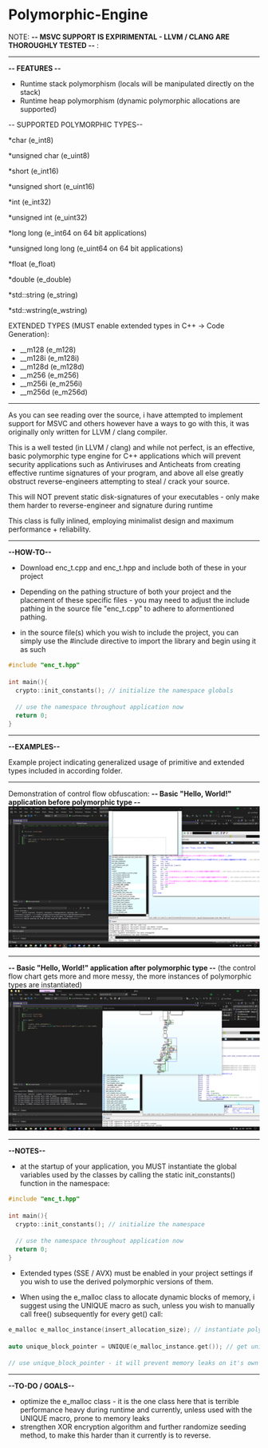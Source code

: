 # Polymorphic-Engine

NOTE: __-- MSVC SUPPORT IS EXPIRIMENTAL - LLVM / CLANG ARE THOROUGHLY TESTED --__ :

--------------------------------------------------------------------------------------

__-- FEATURES --__

* Runtime stack polymorphism (locals will be manipulated directly on the stack)
* Runtime heap polymorphism (dynamic polymorphic allocations are supported)


-- SUPPORTED POLYMORPHIC TYPES--

*char (e_int8)

*unsigned char (e_uint8)

*short (e_int16)

*unsigned short (e_uint16)

*int (e_int32)

*unsigned int (e_uint32)

*long long (e_int64 on 64 bit applications)

*unsigned long long (e_uint64 on 64 bit applications)


*float (e_float)

*double (e_double)


*std::string (e_string)

*std::wstring(e_wstring)


EXTENDED TYPES (MUST enable extended types in C++ -> Code Generation):

* __m128 (e_m128)
* __m128i (e_m128i)
* __m128d (e_m128d)
* __m256 (e_m256)
* __m256i (e_m256i)
* __m256d (e_m256d)

--------------------------------------------------------------------------------------

As you can see reading over the source, i have attempted to implement support for MSVC and others however have a ways to go with this, it was originally only written for LLVM / clang compiler. 

This is a well tested (in LLVM / clang) and while not perfect, is an effective, basic polymorphic type engine for C++ applications which will prevent security applications such as Antiviruses and Anticheats from creating effective runtime signatures of your program, and above all else greatly obstruct reverse-engineers attempting to steal / crack your source.

This will NOT prevent static disk-signatures of your executables - only make them harder to reverse-engineer and signature during runtime

This class is fully inlined, employing minimalist design and maximum performance + reliability.

--------------------------------------------------------------------------------------

__--HOW-TO--__

* Download enc_t.cpp and enc_t.hpp and include both of these in your project  

* Depending on the pathing structure of both your project and the placement of these specific files - you may need to adjust the include pathing in the source file "enc_t.cpp" to adhere to aformentioned pathing.

* in the source file(s) which you wish to include the project, you can simply use the #include directive to import the library and begin using it as such

```cpp
#include "enc_t.hpp"

int main(){
  crypto::init_constants(); // initialize the namespace globals
  
  // use the namespace throughout application now
  return 0;
}
```

--------------------------------------------------------------------------------------

__--EXAMPLES--__

Example project indicating generalized usage of primitive and extended types included in according folder.

--------------------------------------------------------------------------------------

Demonstration of control flow obfuscation:
__-- Basic "Hello, World!" application before polymorphic type --__
![IDA view of hello world C++ program before polymorphic engine](crypt2.png)

--------------------------------------------------------------------------------------

__-- Basic "Hello, World!" application after polymorphic type --__
(the control flow chart gets more and more messy, the more instances of polymorphic types are instantiated) 
![IDA view of hello world C++ program after polymorphic engine](crypt1.png)

--------------------------------------------------------------------------------------

__--NOTES--__

* at the startup of your application, you MUST instantiate the global variables used by the classes by calling the static init_constants() function in the namespace:

```cpp
#include "enc_t.hpp"

int main(){
  crypto::init_constants(); // initialize the namespace
  
  // use the namespace throughout application now
  return 0;
}
```

* Extended types (SSE / AVX) must be enabled in your project settings if you wish to use the derived polymorphic versions of them.

* When using the e_malloc class to allocate dynamic blocks of memory, i suggest using the UNIQUE macro as such, unless you wish to manually call free() subsequently for every get() call:
```cpp
e_malloc e_malloc_instance(insert_allocation_size); // instantiate polymorphic memory block

auto unique_block_pointer = UNIQUE(e_malloc_instance.get()); // get unique_ptr to memory block (macro will apply custom Decommission object for malloc / free)

// use unique_block_pointer - it will prevent memory leaks on it's own when it goes out of scope
```


--------------------------------------------------------------------------------------

__--TO-DO / GOALS--__

* optimize the e_malloc class - it is the one class here that is terrible performance heavy during runtime and currently, unless used with the UNIQUE macro, prone to memory leaks
* strengthen XOR encryption algorithm and further randomize seeding method, to make this harder than it currently is to reverse.

